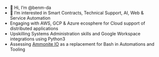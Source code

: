 - 👋 Hi, I’m @benm-da
- 👀 I’m interested in Smart Contracts, Technical Support, AI, Web & Service Automation
- Engaging with AWS, GCP & Azure ecosphere for Cloud support of distributed applications
- Upskilling Systems Administration skills and Google Workspace integrations using Python3
- Assessing [Ammonite IO](https://ammonite.io/) as a replacement for Bash in Automations and Tooling

<!---
benm-da/benm-da is a ✨ special ✨ repository because its `README.md` (this file) appears on your GitHub profile.
You can click the Preview link to take a look at your changes.
--->
